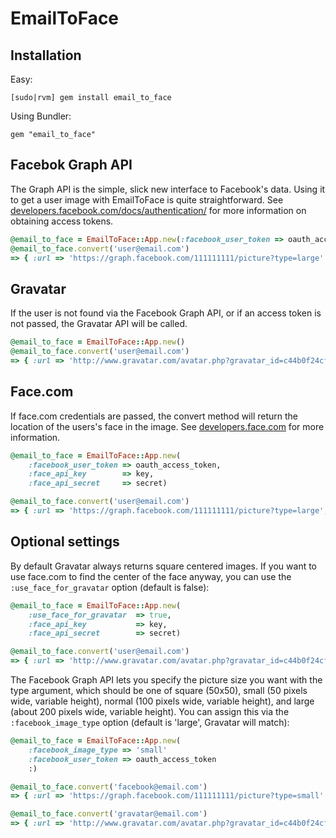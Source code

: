 EmailToFace
====

Installation
---

Easy:

	[sudo|rvm] gem install email_to_face

Using Bundler:

	gem "email_to_face"

Facebok Graph API
----

The Graph API is the simple, slick new interface to Facebook's data.  Using it to get a user image with EmailToFace is quite straightforward.
See [developers.facebook.com/docs/authentication/](https://developers.facebook.com/docs/authentication/) for more information on obtaining access tokens.

``` ruby
@email_to_face = EmailToFace::App.new(:facebook_user_token => oauth_access_token)
@email_to_face.convert('user@email.com')
=> { :url => 'https://graph.facebook.com/111111111/picture?type=large' }
```


Gravatar
----

If the user is not found via the Facebook Graph API, or if an access token is not passed, the Gravatar API will be called.

``` ruby
@email_to_face = EmailToFace::App.new()
@email_to_face.convert('user@email.com')
=> { :url => 'http://www.gravatar.com/avatar.php?gravatar_id=c44b0f24cfce9aacc7c1969c5666cfae&d=404&s=200' }
```

Face.com
----

If face.com credentials are passed, the convert method will return the location of the users's face in the image.
See [developers.face.com](http://developers.face.com/) for more information.

``` ruby
@email_to_face = EmailToFace::App.new(
	:facebook_user_token => oauth_access_token,
	:face_api_key 		 => key,
	:face_api_secret 	 => secret)

@email_to_face.convert('user@email.com')
=> { :url => 'https://graph.facebook.com/111111111/picture?type=large', :x => 48.89, :y => 38.1 }
```


Optional settings
----

By default Gravatar always returns square centered images. If you want to use face.com to find the center of the face anyway, you can use the `:use_face_for_gravatar` option (default is false):

``` ruby
@email_to_face = EmailToFace::App.new(
	:use_face_for_gravatar 	=> true,
	:face_api_key			=> key,
	:face_api_secret		=> secret)

@email_to_face.convert('user@email.com')
=> { :url => 'http://www.gravatar.com/avatar.php?gravatar_id=c44b0f24cfce9aacc7c1969c5666cfae&d=404&s=200', :x => 48.89, :y => 38.1 }
```

The Facebook Graph API lets you specify the picture size you want with the type argument, which should be one of square (50x50), small (50 pixels wide, variable height), normal (100 pixels wide, variable height), and large (about 200 pixels wide, variable height). You can assign this via the `:facebook_image_type` option (default is 'large', Gravatar will match):

``` ruby
@email_to_face = EmailToFace::App.new(
	:facebook_image_type => 'small'
	:facebook_user_token => oauth_access_token
	:)

@email_to_face.convert('facebook@email.com')
=> { :url => 'https://graph.facebook.com/111111111/picture?type=small' }

@email_to_face.convert('gravatar@email.com')
=> { :url => 'http://www.gravatar.com/avatar.php?gravatar_id=c44b0f24cfce9aacc7c1969c5666cfae&d=404&s=50' }
```